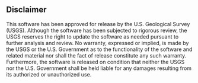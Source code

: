 Disclaimer
----------

This software has been approved for release by the U.S. Geological Survey 
(USGS). Although the software has been subjected to rigorous review, the USGS 
reserves the right to update the software as needed pursuant to further 
analysis and review. No warranty, expressed or implied, is made by the USGS or 
the U.S. Government as to the functionality of the software and related 
material nor shall the fact of release constitute any such warranty. 
Furthermore, the software is released on condition that neither the USGS nor 
the U.S. Government shall be held liable for any damages resulting from its 
authorized or unauthorized use.
